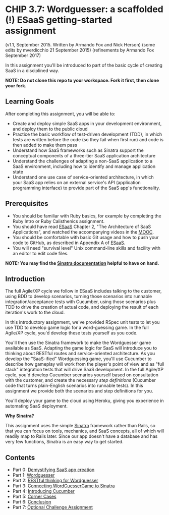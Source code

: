# CHIP 3.7: Wordguesser: a scaffolded (!) ESaaS getting-started assignment


(v1.1, September 2015.  Written by Armando Fox and Nick Herson)
(some edits by mverdicchio 21 September 2015)
(refinements by Armando Fox September 2017)

In this assignment you'll be introduced to part of the basic cycle of creating SaaS in a disciplined way.

**NOTE: Do not clone this repo to your workspace. Fork it first, then clone your fork.**



Learning Goals
--------------
After completing this assignment, you will be able to:

* Create and deploy simple SaaS apps in your development environment, and deploy them to the public cloud
* Practice the basic workflow of test-driven development (TDD), in which tests are written before the code (so they fail when first run) and code is then added to make them pass
* Understand how SaaS frameworks such as Sinatra support the conceptual components of a three-tier SaaS application architecture
* Understand the challenges of adapting a non-SaaS application to a SaaS environment, including how to identify and manage application state
* Understand one use case of service-oriented architecture, in which your SaaS app relies on an external service's API (application programming interface) to provide part of the SaaS app's functionality.

Prerequisites
-------------
* You should be familiar with Ruby basics, for example by completing the Ruby Intro or Ruby Calisthenics assignment.
* You should have read [ESaaS](http://www.saasbook.info) Chapter 2, "The Architecture of SaaS Applications", and watched the accompanying videos in the [MOOC](http://www.saas-class.org).
* You should be comfortable with basic Git usage and how to push your code to GitHub, as described in Appendix A of [ESaaS](http://www.saasbook.info).
* You will need "survival level" Unix command-line skills and facility with an editor to edit code files.

**NOTE: You may find the [Sinatra documentation](https://sinatrarb.com) helpful to have on hand.**

Introduction
------------
The full Agile/XP cycle we follow in ESaaS includes talking to the customer, using BDD to develop scenarios, turning those scenarios into runnable integration/acceptance tests with Cucumber, using those scenarios plus TDD to drive the creation of actual code, and deploying the result of each iteration's work to the cloud.

In this introductory assignment, we've provided RSpec unit tests to let you use TDD to develop game logic for a word-guessing game.  In the full Agile/XP cycle, you'd develop these tests yourself as you code.

You'll then use the Sinatra framework to make the Wordguesser game available as SaaS. Adapting the game logic for SaaS will introduce you to thinking about RESTful routes and service-oriented architecture. As you develop the "SaaS-ified" Wordguessing game, you'll use Cucumber to describe how gameplay will work from the player's point of view and as "full stack" integration tests that will drive SaaS development.  In the full Agile/XP cycle, you'd develop Cucumber scenarios yourself based on consultation with the customer, and create the necessary *step definitions* (Cucumber code that turns plain-English scenarios into runnable tests).  In this assignment we provide both the scenarios and step definitions for you.

You'll deploy your game to the cloud using Heroku, giving you experience in automating SaaS deployment.

**Why Sinatra?**

This assignment uses the simple [Sinatra](https://github.com/sinatra/sinatra) framework rather than Rails, so that you can focus on tools, mechanics, and SaaS concepts, all of which will readily map to Rails later.  Since our app doesn't have a database and has very few functions, Sinatra is an easy way to get started.

Contents
---------

* Part 0: [Demystifying SaaS app creation](docs/part_0_create_saas_app.md)
* Part 1: [Wordguesser](docs/part_1_wordguesser.md)
* Part 2: [RESTful thinking for Wordguesser](docs/part_2_restful_thinking.md)
* Part 3: [Connecting WordGuesserGame to Sinatra](docs/part_3_connecting_wordguesser_to_sinatra.md)
* Part 4: [Introducing Cucumber](docs/part_4_cucumber.md)
* Part 5: [Corner Cases](docs/part_5_corner_cases.md)
* Part 6: [Conclusion](docs/part_6_conclusion.md)
* Part 7: [Optional Challenge Assignment](docs/part_7_optional_challenge.md)
